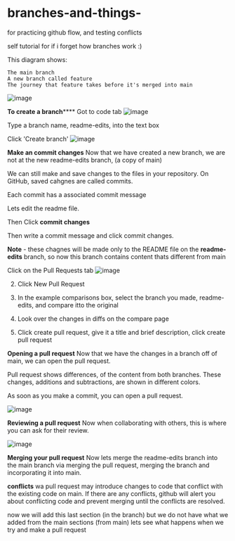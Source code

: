 # branches-and-things-
for practicing github flow, and testing conflicts


self tutorial for if i forget how branches work :) 

This diagram shows:

    The main branch
    A new branch called feature
    The journey that feature takes before it's merged into main

![image](https://github.com/JonathanCamberos/branches-and-things-/assets/73202309/22c319f2-463e-4724-931a-becdca6ba9ac)


**To create a branch******
Got to code tab
![image](https://github.com/JonathanCamberos/branches-and-things-/assets/73202309/9b166811-c4a0-4abc-8948-080e7e4bafa3)

Type a branch name, readme-edits, into the text box

Click 'Create branch'
![image](https://github.com/JonathanCamberos/branches-and-things-/assets/73202309/8533d38c-2a1f-496a-9d0a-407719f8c514)


**Make an commit changes**
Now that we have created a new branch, we are not at the new readme-edits branch, (a copy of main)

We can still make and save changes to the files in your repository. On GitHub, saved cahgnes are called commits. 

Each commit has a associated commit message

Lets edit the readme file.

Then Click **commit changes**

Then write a commit message and click commit changes.

**Note** - these chagnes will be made only to the README file on the **readme-edits** branch, so now this branch contains content thats different from main

Click on the Pull Requests tab
![image](https://github.com/JonathanCamberos/branches-and-things-/assets/73202309/42ee0a9f-445a-4f4f-9764-4aaf62dc2fc7)

2. Click New Pull Request

3. In the example comparisons box, select the branch you made, readme-edits, and compare itto the original

4. Look over the changes in diffs on the compare page

5. Click create pull request, give it a title and brief description, click create pull request

**Opening a pull request**
Now that we have the changes in a branch off of main, we can open the pull request.

Pull request shows differences, of the content from both branches.
These changes, additions and subtractions, are shown in different colors.

As soon as you make a commit, you can open a pull request.

![image](https://github.com/JonathanCamberos/branches-and-things-/assets/73202309/d5626f5a-b5aa-4c99-9e91-67e3df9f2ffb)

**Reviewing a pull request**
Now when collaborating with others, this is where you can ask for their review.

![image](https://github.com/JonathanCamberos/branches-and-things-/assets/73202309/2aec3aec-c949-4a8d-a12b-989bc62c2b6f)

**Merging your pull request**
Now lets merge the readme-edits branch into the main branch via merging the pull request, merging the branch and incorporating it into main.

**conflicts**
wa pull request may introduce changes to code that conflict with the existing code on main. If there are any conflicts, github will alert you about conflicting code and prevent merging until the conflicts are resolved.

now we will add this last section (in the branch)
but we do not have what we added from the main sections (from main)
lets see what happens when we try and make a pull request
